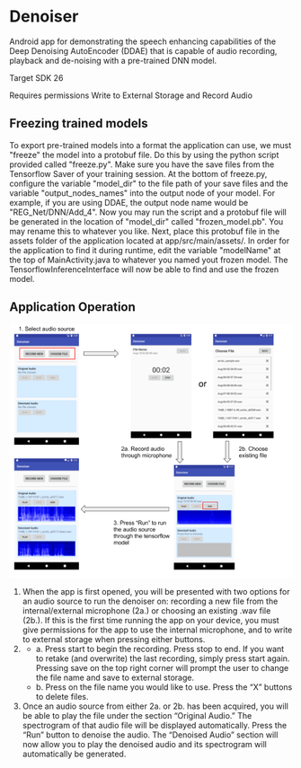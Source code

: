 # Denoiser
Android app for demonstrating the speech enhancing capabilities of the Deep Denoising AutoEncoder (DDAE) that is capable of audio recording, playback and de-noising with a pre-trained DNN model. 


Target SDK 26


Requires permissions Write to External Storage and Record Audio


## Freezing trained models
To export pre-trained models into a format the application can use, we must "freeze" the model into a protobuf file. Do this by using the python script provided called "freeze.py". Make sure you have the save files from the Tensorflow Saver of your training session. At the bottom of freeze.py, configure the variable "model_dir" to the file path of your save files and the variable "output_nodes_names" into the output node of your model. For example, if you are using DDAE, the output node name would be "REG_Net/DNN/Add_4". Now you may run the script and a protobuf file will be generated in the location of "model_dir" called "frozen_model.pb". You may rename this to whatever you like. Next, place this protobuf file in the assets folder of the application located at app/src/main/assets/. In order for the application to find it during runtime, edit the variable "modelName" at the top of MainActivity.java to whatever you named yout frozen model. The TensorflowInferenceInterface will now be able to find and use the frozen model.

## Application Operation
![Operation Image](Operation.png?raw=true "Operation")
1. When the app is first opened, you will be presented with two options for an audio source to run the denoiser on: recording a new file from the internal/external microphone (2a.) or choosing an existing .wav file (2b.). If this is the first time running the app on your device, you must give permissions for the app to use the internal microphone, and to write to external storage when pressing either buttons.
2. 	
   * a. Press start to begin the recording. Press stop to end. If you want to retake (and overwrite) the last recording, simply press start again. Pressing save on the top right corner will prompt the user to change the file name and save to external storage. 
   * b. Press on the file name you would like to use. Press the “X” buttons to delete files. 
3. Once an audio source from either 2a. or 2b. has been acquired, you will be able to play the file under the section “Original Audio.” The spectrogram of that audio file will be displayed automatically. Press the “Run” button to denoise the audio. The “Denoised Audio” section will now allow you to play the denoised audio and its spectrogram will automatically be generated. 
